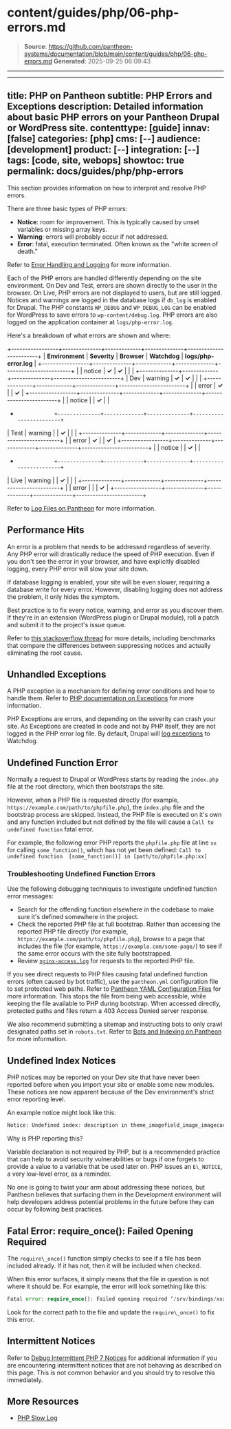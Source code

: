 # content/guides/php/06-php-errors.md

> **Source**: https://github.com/pantheon-systems/documentation/blob/main/content/guides/php/06-php-errors.md
> **Generated**: 2025-09-25 06:09:43

---

---
title: PHP on Pantheon
subtitle: PHP Errors and Exceptions
description: Detailed information about basic PHP errors on your Pantheon Drupal or WordPress site.
contenttype: [guide]
innav: [false]
categories: [php]
cms: [--]
audience: [development]
product: [--]
integration: [--]
tags: [code, site, webops]
showtoc: true
permalink: docs/guides/php/php-errors
---

This section provides information on how to interpret and resolve PHP errors.

There are three basic types of PHP errors:

- **Notice**: room for improvement. This is typically caused by unset variables or missing array keys.
- **Warning**: errors will probably occur if not addressed.
- **Error**: fatal, execution terminated. Often known as the "white screen of death."

Refer to [Error Handling and Logging](https://secure.php.net/manual/en/book.errorfunc.php) for more information.

Each of the PHP errors are handled differently depending on the site environment. On Dev and Test, errors are shown directly to the user in the browser. On Live, PHP errors are not displayed to users, but are still logged. Notices and warnings are logged in the database logs if `db_log` is enabled for Drupal. The PHP constants `WP_DEBUG` and `WP_DEBUG_LOG` can be enabled for WordPress to save errors to `wp-content/debug.log`. PHP errors are also logged on the application container at `logs/php-error.log`.

Here's a breakdown of what errors are shown and where:

+-----------------+--------------+-------------+--------------+------------------------+
| **Environment** | **Severity** | **Browser** | **Watchdog** | **logs/php-error.log** |
+-----------------+--------------+-------------+--------------+------------------------+
|                 | notice       | **✓**       | **✓**        |                        |
|                 +--------------+-------------+--------------+------------------------+
| Dev             | warning      | **✓**       | **✓**        |                        |
|                 +--------------+-------------+--------------+------------------------+
|                 | error        | **✓**       |              |  **✓**                 |
+-----------------+--------------+-------------+--------------+------------------------+
|                 | notice       |             | **✓**        |                        |
+                 +--------------+-------------+--------------+------------------------+
| Test            | warning      |             | **✓**        |                        |
|                 +--------------+-------------+--------------+------------------------+
|                 | error        | **✓**       |              |  **✓**                 |
+-----------------+--------------+-------------+--------------+------------------------+
|                 | notice       |             | **✓**        |                        |
+                 +--------------+-------------+--------------+------------------------+
| Live            | warning      |             | **✓**        |                        |
|                 +--------------+-------------+--------------+------------------------+
|                 | error        |             |              |  **✓**                 |
+-----------------+--------------+-------------+--------------+------------------------+

Refer to [Log Files on Pantheon](/guides/logs-pantheon) for more information.

## Performance Hits

An error is a problem that needs to be addressed regardless of severity. Any PHP error will drastically reduce the speed of PHP execution. Even if you don't see the error in your browser, and have explicitly disabled logging, every PHP error will slow your site down.

If database logging is enabled, your site will be even slower, requiring a database write for every error. However, disabling logging does not address the problem, it only hides the symptom.

Best practice is to fix every notice, warning, and error as you discover them. If they're in an extension (WordPress plugin or Drupal module), roll a patch and submit it to the project's issue queue.

Refer to [this stackoverflow thread](https://stackoverflow.com/questions/1868874/does-php-run-faster-without-warnings/1869185#1869185) for more details, including benchmarks that compare the differences between suppressing notices and actually eliminating the root cause.

## Unhandled Exceptions
A PHP exception is a mechanism for defining error conditions and how to handle them. Refer to [PHP documentation on Exceptions](https://secure.php.net/manual/en/language.exceptions.php) for more information.

PHP Exceptions are errors, and depending on the severity can crash your site. As Exceptions are created in code and not by PHP itself, they are not logged in the PHP error log file. By default, Drupal will [log exceptions](https://api.drupal.org/api/drupal/includes%21bootstrap.inc/function/watchdog_exception/7) to Watchdog.

## Undefined Function Error
Normally a request to Drupal or WordPress starts by reading the `index.php` file at the root directory, which then bootstraps <Popover title="Bootstrap" content="Loading sequence for an application, or the process of loading necessary functionality." /> the site.

However, when a PHP file is requested directly (for example, `https://example.com/path/to/phpfile.php`), the `index.php` file and the bootstrap process are skipped. Instead, the PHP file is executed on it's own and any function included but not defined by the file will cause a `Call to undefined function` fatal error.

For example, the following error PHP reports the `phpfile.php` file at line `xx` for calling `some_function()`, which has not yet been defined: `Call to undefined function  [some_function()] in [path/to/phpfile.php:xx]`

### Troubleshooting Undefined Function Errors

Use the following debugging techniques to investigate undefined function error messages:

- Search for the offending function elsewhere in the codebase to make sure it's defined somewhere in the project.
- Check the reported PHP file at full bootstrap. Rather than accessing the reported PHP file directly (for example, `https://example.com/path/to/phpfile.php`), browse to a page that includes the file (for example, `https://example.com/some-page/`) to see if the same error occurs with the site fully bootstrapped.
- Review [`nginx-access.log`](/guides/logs-pantheon) for requests to the reported PHP file.

If you see direct requests to PHP files causing fatal undefined function errors (often caused by bot traffic), use the `pantheon.yml` configuration file to set protected web paths. Refer to [Pantheon YAML Configuration Files](/pantheon-yml/#protected-web-paths) for more information. This stops the file from being web accessible, while keeping the file available to PHP during bootstrap. When accessed directly, protected paths and files return a 403 Access Denied server response.

We also recommend submitting a sitemap and instructing bots to only crawl designated paths set in `robots.txt`. Refer to [Bots and Indexing on Pantheon](/bots-and-indexing) for more information.

## Undefined Index Notices

PHP notices may be reported on your Dev site that have never been reported before when you import your site or enable some new modules. These notices are now apparent because of the Dev environment's strict error reporting level.

An example notice might look like this:

```php
Notice: Undefined index: description in theme_imagefield_image_imagecache_lightbox2() (line 163 of /srv/bindings/xxxxxxxxx/code/sites/all/modules/contrib/lightbox2/lightbox2.formatter.inc)..
```

Why is PHP reporting this?

Variable declaration is not required by PHP, but is a recommended practice that can help to avoid security vulnerabilities or bugs if one forgets to provide a value to a variable that be used later on. PHP issues an `E\_NOTICE`, a very low-level error, as a reminder.

No one is going to twist your arm about addressing these notices, but Pantheon believes that surfacing them in the Development environment will help developers address potential problems in the future before they can occur by following best practices.

## Fatal Error: require\_once(): Failed Opening Required

The `require\_once()` function simply checks to see if a file has been included already. If it has not, then it will be included when checked.

When this error surfaces, it simply means that the file in question is not where it should be. For example, the error will look something like this:

```php
Fatal error: require_once(): Failed opening required ‘/srv/bindings/xxxxx/code/sites/all/modules/redis/redis.autoload.inc’ (include_path=‘.:/usr/share/pear:/usr/share/php’) in /srv/bindings/xxxxxx/code/includes/bootstrap.inc on line 2394
```

Look for the correct path to the file and update the `require\_once()` to fix this error.

## Intermittent Notices

Refer to [Debug Intermittent PHP 7 Notices](/guides/php/deprecated-constructor-notices) for additional information if you are encountering intermittent notices that are not behaving as described on this page. This is not common behavior and you should try to resolve this immediately.

## More Resources

- [PHP Slow Log](/guides/php/php-slow-log)
